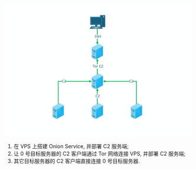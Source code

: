 ![利用 Tor 和 C2 隐藏 IP](./../../../image/%E5%88%A9%E7%94%A8%20Tor%20%E5%92%8C%20C2%20%E9%9A%90%E8%97%8F%20IP/%E5%88%A9%E7%94%A8%20Tor%20%E5%92%8C%20C2%20%E9%9A%90%E8%97%8F%20IP.svg)

1. 在 VPS 上搭建 Onion Service, 并部署 C2 服务端;
2. 让 0 号目标服务器的 C2 客户端通过 Tor 网络连接 VPS, 并部署 C2 服务端;
3. 其它目标服务器的 C2 客户端直接连接 0 号目标服务器.